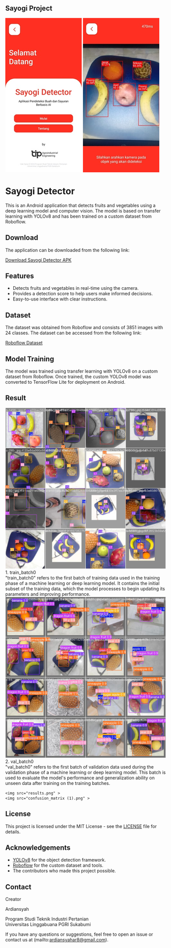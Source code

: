 ## Sayogi Project


<p>
    <img src="home.jpeg" >
    <img src="test.jpg" >
</p>

# Sayogi Detector

This is an Android application that detects fruits and vegetables using a deep learning model and computer vision. The model is based on transfer learning with YOLOv8 and has been trained on a custom dataset from Roboflow.

## Download

The application can be downloaded from the following link:

[Download Sayogi Detector APK](https://drive.google.com/file/d/1PdI018NzLEvuGL6dW-VMDjKaQzJbLz95/view?usp=sharing)

## Features

- Detects fruits and vegetables in real-time using the camera.
- Provides a detection score to help users make informed decisions.
- Easy-to-use interface with clear instructions.

## Dataset

The dataset was obtained from Roboflow and consists of 3851 images with 24 classes. The dataset can be accessed from the following link:

[Roboflow Dataset](https://universe.roboflow.com/orkhan-aliyev-8nktf/fruits-and-vegetables-2vf7u)

## Model Training

The model was trained using transfer learning with YOLOv8 on a custom dataset from Roboflow. Once trained, the custom YOLOv8 model was converted to TensorFlow Lite for deployment on Android.

## Result 

<p>
    <img src="train_batch0.jpg" > <br>
    1. train_batch0 <br>
    "train_batch0" refers to the first batch of training data used in the training phase of a machine learning or deep learning model. It contains the initial subset of the training data, which the model processes to begin updating its parameters and improving performance.
    <img src="val_batch0.jpg" > <br>
    2. val_batch0 <br>
    "val_batch0" refers to the first batch of validation data used during the validation phase of a machine learning or deep learning model. This batch is used to evaluate the model's performance and generalization ability on unseen data after training on the training batches.
    
    <img src="results.png" >
    <img src="confusion_matrix (1).png" >
</p>

## License

This project is licensed under the MIT License - see the [LICENSE](LICENSE) file for details.

## Acknowledgements

- [YOLOv8](https://github.com/ultralytics/ultralytics) for the object detection framework.
- [Roboflow](https://roboflow.com/) for the custom dataset and tools.
- The contributors who made this project possible.

## Contact

<p>Creator<br>
    
Ardiansyah</p> 


<p>Program Studi Teknik Industri Pertanian<br>Universitas Linggabuana PGRI Sukabumi</p>

If you have any questions or suggestions, feel free to open an issue or contact us at (mailto:ardiansyahar8@gmail.com).

